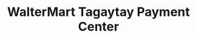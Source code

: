 ---
title: "WalterMart Tagaytay Payment Center"
url: /tagaytay/waltermart-tagaytay-payment-center/
shop: Kiosk
---
